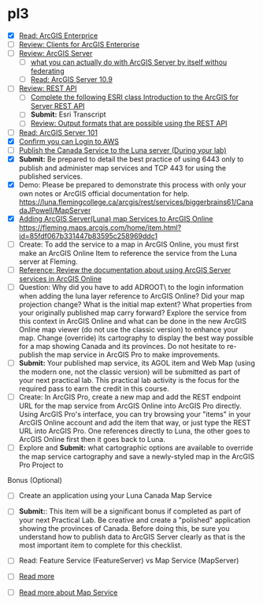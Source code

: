 # pl3

- [X] [Read: ArcGIS Enterprice ](https://enterprise.arcgis.com/en/get-started/latest/windows/what-is-arcgis-enterprise-.htm) 
- [ ] [Review: Clients for ArcGIS Enterprise](https://enterprise.arcgis.com/en/get-started/latest/windows/portal-clients.htm)
- [ ] [Review: ArcGIS Server](https://enterprise.arcgis.com/en/server/latest/get-started/windows/what-is-arcgis-for-server-.htm)
    - [ ] [what you can actually do with ArcGIS Server by itself withou federating](https://enterprise.arcgis.com/en/server/latest/get-started/windows/what-s-included-with-arcgis-server.htm)
    - [ ] [Read:  ArcGIS Server 10.9](https://www.esri.com/arcgis-blog/products/arcgis-enterprise/announcements/removal-of-arcmap-based-runtime-from-arcgis-enterprise/)
- [ ] [Review: REST API]( https://developers.arcgis.com/rest/services-reference/get-started-with-the-services-directory.htm)
    - [ ] [Complete the following ESRI class Introduction to the ArcGIS for Server REST API](https://www.esri.com/training/catalog/57630436851d31e02a43f16a/)
    - [ ] <b>Submit:</b> Esri Transcript
    - [ ] [Review: Output formats that are possible using the REST API](https://developers.arcgis.com/rest/services-reference/output-formats.htm)
- [ ] [Read: ArcGIS Server 101](https://www.esri.com/about/newsroom/arcuser/arcgis-for-server-101/)
- [X] [Confirm you can Login to AWS](https://console.aws.amazon.com/console/home?region=us-east-1)
- [ ] [Publish the Canada Service to the Luna server (During your lab)](https://www.youtube.com/watch?v=nIRlZN9ECwY)
- [X] <b>Submit:</b> Be prepared to detail the best practice of using 6443 only to publish and administer map services and TCP 443 for using the published services. 
- [X] Demo: Please be prepared to demonstrate this process with only your own notes or ArcGIS official documentation for help. https://luna.flemingcollege.ca/arcgis/rest/services/biggerbrains61/CanadaJPowell/MapServer
- [X] [Adding ArcGIS Server(Luna) map Services to ArcGIS Online](https://luna.flemingcollege.ca/arcgis/rest/login?redirect=https%3A//luna.flemingcollege.ca/arcgis/rest/services/DemoMapExample/MapServer/0) https://fleming.maps.arcgis.com/home/item.html?id=85fdf067b331447b83595c258969ddc1
- [ ] Create: To add the service to a map in ArcGIS Online, you must first make an ArcGIS Online Item to reference the service from the Luna server at Fleming.
- [ ] [Reference: Review the documentation about using ArcGIS Server services in ArcGIS Online](https://doc.arcgis.com/en/arcgis-online/reference/arcgis-server-services.htm)
- [ ] Question: Why did you have to add ADROOT\ to the login information when adding the luna layer reference to ArcGIS Online? Did your map projection change? What is the initial map extent? What properties from your originally published map carry forward? Explore the service from this context in ArcGIS Online and what can be done in the new ArcGIS Online map viewer (do not use the classic version) to enhance your map. Change (override) its cartography to display the best way possible for a map showing Canada and its provinces. Do not hesitate to re-publish the map service in ArcGIS Pro to make improvements.
- [ ] <b>Submit:</b> Your published map service, its AGOL item and Web Map (using the modern one, not the classic version) will be submitted as part of your next practical lab. This practical lab activity is the focus for the required pass to earn the credit in this course.
- [ ] Create: In ArcGIS Pro, create a new map and add the REST endpoint URL for the map service from ArcGIS Online into ArcGIS Pro directly. Using ArcGIS Pro's interface, you can try browsing your "items" in your ArcGIS Online account and add the item that way, or just type the REST URL into ArcGIS Pro. One references directly to Luna, the other goes to ArcGIS Online first then it goes back to Luna.
- [ ] Explore and <b>Submit:</b> what cartographic options are available to override the map service cartography and save a newly-styled map in the ArcGIS Pro Project to 

Bonus (Optional)
- [ ] Create an application using your Luna Canada Map Service
- [ ] <b>Submit:</b>: This item will be a significant bonus if completed as part of your next Practical Lab. Be creative and create a "polished" application showing the provinces of Canada. Before doing this, be sure you understand how to publish data to ArcGIS Server clearly as that is the most important item to complete for this checklist. 

- [ ] Read: Feature Service (FeatureServer) vs Map Service (MapServer)
- [ ] [Read more](https://enterprise.arcgis.com/en/server/latest/publish-services/windows/what-is-a-feature-service-.htm)
- [ ] [Read more about Map Service]( https://enterprise.arcgis.com/en/server/latest/publish-services/windows/what-is-a-map-service.htm)
